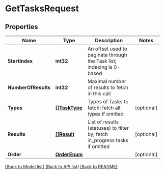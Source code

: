 # GetTasksRequest

## Properties
Name | Type | Description | Notes
------------ | ------------- | ------------- | -------------
**StartIndex** | **int32** | An offset used to paginate through the Task list; indexing is 0-based | 
**NumberOfResults** | **int32** | Maximal number of results to fetch in this call | 
**Types** | [**[]TaskType**](TaskType.md) | Types of Tasks to fetch; fetch all types if omitted | [optional] 
**Results** | [**[]Result**](Result.md) | List of results (statuses) to filter by; fetch in_progress tasks if omitted | [optional] 
**Order** | [**OrderEnum**](OrderEnum.md) |  | [optional] 

[[Back to Model list]](../README.md#documentation-for-models) [[Back to API list]](../README.md#documentation-for-api-endpoints) [[Back to README]](../README.md)


